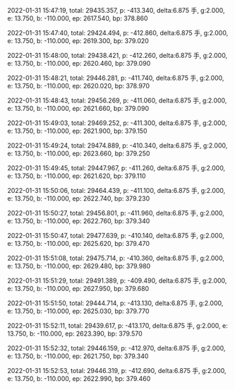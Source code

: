 2022-01-31 15:47:19, total: 29435.357, p: -413.340, delta:6.875 手, g:2.000, e: 13.750, b: -110.000, ep: 2617.540, bp: 378.860

2022-01-31 15:47:40, total: 29424.494, p: -412.860, delta:6.875 手, g:2.000, e: 13.750, b: -110.000, ep: 2619.300, bp: 379.020

2022-01-31 15:48:00, total: 29438.421, p: -412.260, delta:6.875 手, g:2.000, e: 13.750, b: -110.000, ep: 2620.460, bp: 379.090

2022-01-31 15:48:21, total: 29446.281, p: -411.740, delta:6.875 手, g:2.000, e: 13.750, b: -110.000, ep: 2620.020, bp: 378.970

2022-01-31 15:48:43, total: 29456.269, p: -411.060, delta:6.875 手, g:2.000, e: 13.750, b: -110.000, ep: 2621.660, bp: 379.090

2022-01-31 15:49:03, total: 29469.252, p: -411.300, delta:6.875 手, g:2.000, e: 13.750, b: -110.000, ep: 2621.900, bp: 379.150

2022-01-31 15:49:24, total: 29474.889, p: -410.340, delta:6.875 手, g:2.000, e: 13.750, b: -110.000, ep: 2623.660, bp: 379.250

2022-01-31 15:49:45, total: 29447.967, p: -411.260, delta:6.875 手, g:2.000, e: 13.750, b: -110.000, ep: 2621.620, bp: 379.110

2022-01-31 15:50:06, total: 29464.439, p: -411.100, delta:6.875 手, g:2.000, e: 13.750, b: -110.000, ep: 2622.740, bp: 379.230

2022-01-31 15:50:27, total: 29456.801, p: -411.960, delta:6.875 手, g:2.000, e: 13.750, b: -110.000, ep: 2622.760, bp: 379.340

2022-01-31 15:50:47, total: 29477.639, p: -410.140, delta:6.875 手, g:2.000, e: 13.750, b: -110.000, ep: 2625.620, bp: 379.470

2022-01-31 15:51:08, total: 29475.714, p: -410.360, delta:6.875 手, g:2.000, e: 13.750, b: -110.000, ep: 2629.480, bp: 379.980

2022-01-31 15:51:29, total: 29491.389, p: -409.490, delta:6.875 手, g:2.000, e: 13.750, b: -110.000, ep: 2627.950, bp: 379.680

2022-01-31 15:51:50, total: 29444.714, p: -413.130, delta:6.875 手, g:2.000, e: 13.750, b: -110.000, ep: 2625.030, bp: 379.770

2022-01-31 15:52:11, total: 29439.617, p: -413.170, delta:6.875 手, g:2.000, e: 13.750, b: -110.000, ep: 2623.390, bp: 379.570

2022-01-31 15:52:32, total: 29446.159, p: -412.970, delta:6.875 手, g:2.000, e: 13.750, b: -110.000, ep: 2621.750, bp: 379.340

2022-01-31 15:52:53, total: 29446.319, p: -412.690, delta:6.875 手, g:2.000, e: 13.750, b: -110.000, ep: 2622.990, bp: 379.460